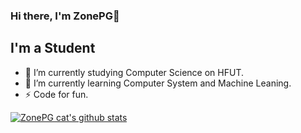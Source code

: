 ### Hi there, I'm ZonePG👋
## I'm a Student

<!--
**ZonePG/ZonePG** is a ✨ _special_ ✨ repository because its `README.md` (this file) appears on your GitHub profile.

Here are some ideas to get you started:

- 🔭 I’m currently working on ...
- 🌱 I’m currently learning ...
- 👯 I’m looking to collaborate on ...
- 🤔 I’m looking for help with ...
- 💬 Ask me about ...
- 📫 How to reach me: ...
- 😄 Pronouns: ...
- ⚡ Fun fact: ...
-->

- 🔭 I’m currently studying Computer Science on HFUT.
- 🌱 I’m currently learning Computer System and Machine Leaning.
- ⚡ Code for fun.

[![ZonePG cat's github stats](https://github-readme-stats.vercel.app/api?username=CodeHaotian&show_icons=true)](https://github.com/anuraghazra/github-readme-stats)
